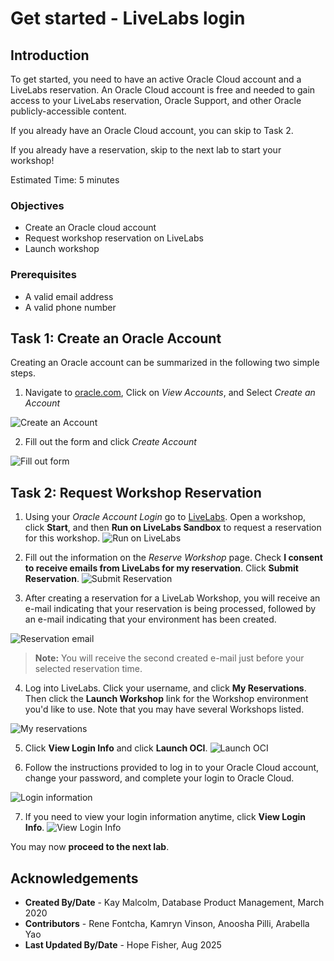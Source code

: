 # Get started - LiveLabs login

## Introduction

To get started, you need to have an active Oracle Cloud account and a LiveLabs reservation. An Oracle Cloud account is free and needed to gain access to your LiveLabs reservation, Oracle Support, and other Oracle publicly-accessible content.

If you already have an Oracle Cloud account, you can skip to Task 2.

If you already have a reservation, skip to the next lab to start your workshop!

Estimated Time: 5 minutes

### Objectives

- Create an Oracle cloud account
- Request workshop reservation on LiveLabs
- Launch workshop

### Prerequisites

- A valid email address
- A valid phone number

## Task 1: Create an Oracle Account

Creating an Oracle account can be summarized in the following two simple steps.

1. Navigate to [oracle.com](http://www.oracle.com), Click on *View Accounts*, and Select *Create an Account*

  ![Create an Account](./images/create-account-oracle-1.png " ")

2. Fill out the form and click *Create Account*

  ![Fill out form](./images/create-account-oracle-2.png " ")

## Task 2: Request Workshop Reservation

1. Using your *Oracle Account Login* go to [LiveLabs](https://livelabs.oracle.com). Open a workshop, click **Start**, and then **Run on LiveLabs Sandbox** to request a reservation for this workshop.
  ![Run on LiveLabs](./images/run-on-livelabs.png " ")

2. Fill out the information on the *Reserve Workshop* page. Check **I consent to receive emails from LiveLabs for my reservation**. Click **Submit Reservation**.
  ![Submit Reservation](./images/submit-reservation.png " ")

3. After creating a reservation for a LiveLab Workshop, you will receive an e-mail indicating that your reservation is being processed, followed by an e-mail indicating that your environment has been created.

  ![Reservation email](./images/livelab-env-created-email.png " ")

  >**Note:** You will receive the second created e-mail just before your selected reservation time.

4. Log into LiveLabs. Click your username, and click **My Reservations**. Then click the **Launch Workshop** link for the Workshop environment you'd like to use. Note that you may have several Workshops listed.

  ![My reservations](./images/ll-reservations.png " ")

5. Click **View Login Info** and click **Launch OCI**.
  ![Launch OCI](./images/launch-oci.png " ")

6. Follow the instructions provided to log in to your Oracle Cloud account, change your password, and complete your login to Oracle Cloud.

  ![Login information](../need-help/images/login-demo1.png " ")

7. If you need to view your login information anytime, click **View Login Info**.
  ![View Login Info](../need-help/images/view-login-info.png " ")

You may now **proceed to the next lab**.

## Acknowledgements

- **Created By/Date** - Kay Malcolm, Database Product Management, March 2020
- **Contributors** - Rene Fontcha, Kamryn Vinson, Anoosha Pilli, Arabella Yao
- **Last Updated By/Date** - Hope Fisher, Aug 2025